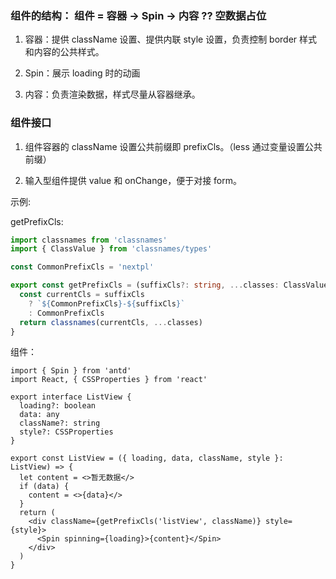 ### 组件的结构： 组件 = 容器 -> Spin -> 内容 ?? 空数据占位

1. 容器：提供 className 设置、提供内联 style 设置，负责控制 border 样式和内容的公共样式。

2. Spin：展示 loading 时的动画

3. 内容：负责渲染数据，样式尽量从容器继承。

### 组件接口

1. 组件容器的 className 设置公共前缀即 prefixCls。（less 通过变量设置公共前缀）

2. 输入型组件提供 value 和 onChange，便于对接 form。

示例:

getPrefixCls:

```ts
import classnames from 'classnames'
import { ClassValue } from 'classnames/types'

const CommonPrefixCls = 'nextpl'

export const getPrefixCls = (suffixCls?: string, ...classes: ClassValue[]) => {
  const currentCls = suffixCls
    ? `${CommonPrefixCls}-${suffixCls}`
    : CommonPrefixCls
  return classnames(currentCls, ...classes)
}
```

组件：

```tsx
import { Spin } from 'antd'
import React, { CSSProperties } from 'react'

export interface ListView {
  loading?: boolean
  data: any
  className?: string
  style?: CSSProperties
}

export const ListView = ({ loading, data, className, style }: ListView) => {
  let content = <>暂无数据</>
  if (data) {
    content = <>{data}</>
  }
  return (
    <div className={getPrefixCls('listView', className)} style={style}>
      <Spin spinning={loading}>{content}</Spin>
    </div>
  )
}
```
